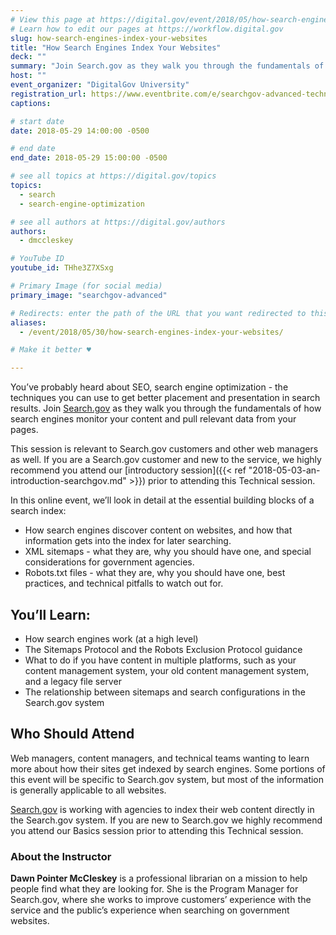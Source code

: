 ```yaml
---
# View this page at https://digital.gov/event/2018/05/how-search-engines-index-your-websites
# Learn how to edit our pages at https://workflow.digital.gov
slug: how-search-engines-index-your-websites
title: "How Search Engines Index Your Websites"
deck: ""
summary: "Join Search.gov as they walk you through the fundamentals of how search engines monitor your content and pull relevant data from your pages."
host: ""
event_organizer: "DigitalGov University"
registration_url: https://www.eventbrite.com/e/searchgov-advanced-technical-registration-45389884366
captions: 

# start date
date: 2018-05-29 14:00:00 -0500

# end date
end_date: 2018-05-29 15:00:00 -0500

# see all topics at https://digital.gov/topics
topics: 
  - search
  - search-engine-optimization

# see all authors at https://digital.gov/authors
authors: 
  - dmccleskey

# YouTube ID
youtube_id: THhe3Z7XSxg

# Primary Image (for social media)
primary_image: "searchgov-advanced"

# Redirects: enter the path of the URL that you want redirected to this page
aliases: 
  - /event/2018/05/30/how-search-engines-index-your-websites/

# Make it better ♥

---
```


You’ve probably heard about SEO, search engine optimization - the techniques you can use to get better placement and presentation in search results. Join [Search.gov](https://search.gov/) as they walk you through the fundamentals of how search engines monitor your content and pull relevant data from your pages.

This session is relevant to Search.gov customers and other web managers as well. If you are a Search.gov customer and new to the service, we highly recommend you attend our [introductory session]({{< ref "2018-05-03-an-introduction-searchgov.md" >}}) prior to attending this Technical session.

In this online event, we’ll look in detail at the essential building blocks of a search index:

- How search engines discover content on websites, and how that information gets into the index for later searching.
- XML sitemaps - what they are, why you should have one, and special considerations for government agencies.
- Robots.txt files - what they are, why you should have one, best practices, and technical pitfalls to watch out for.

## You’ll Learn:

- How search engines work (at a high level)
- The Sitemaps Protocol and the Robots Exclusion Protocol guidance
- What to do if you have content in multiple platforms, such as your content management system, your old content management system, and a legacy file server
- The relationship between sitemaps and search configurations in the Search.gov system

## Who Should Attend

Web managers, content managers, and technical teams wanting to learn more about how their sites get indexed by search engines. Some portions of this event will be specific to Search.gov system, but most of the information is generally applicable to all websites.

[Search.gov](https://search.gov/) is working with agencies to index their web content directly in the Search.gov system. If you are new to Search.gov we highly recommend you attend our Basics session prior to attending this Technical session.

### About the Instructor

**Dawn Pointer McCleskey** is a professional librarian on a mission to help people find what they are looking for. She is the Program Manager for Search.gov, where she works to improve customers’ experience with the service and the public’s experience when searching on government websites.
